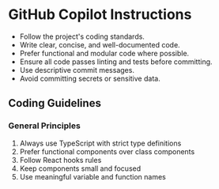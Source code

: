 # GitHub Copilot Instructions

- Follow the project's coding standards.
- Write clear, concise, and well-documented code.
- Prefer functional and modular code where possible.
- Ensure all code passes linting and tests before committing.
- Use descriptive commit messages.
- Avoid committing secrets or sensitive data.

## Coding Guidelines

### General Principles

1. Always use TypeScript with strict type definitions
2. Prefer functional components over class components
3. Follow React hooks rules
4. Keep components small and focused
5. Use meaningful variable and function names
